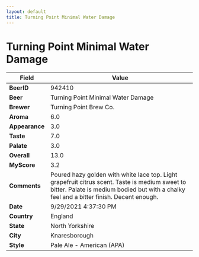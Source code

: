 ```yaml
---
layout: default
title: Turning Point Minimal Water Damage
---
```


# Turning Point Minimal Water Damage

| Field         | Value     |
|---------------|-----------|
| **BeerID** | 942410 |
| **Beer** | Turning Point Minimal Water Damage |
| **Brewer** | Turning Point Brew Co. |
| **Aroma** | 6.0 |
| **Appearance** | 3.0 |
| **Taste** | 7.0 |
| **Palate** | 3.0 |
| **Overall** | 13.0 |
| **MyScore** | 3.2 |
| **Comments** | Poured hazy golden with white lace top. Light grapefruit citrus scent. Taste is medium sweet to bitter. Palate is medium bodied but with a chalky feel and a bitter finish. Decent enough. |
| **Date** | 9/29/2021 4:37:30 PM |
| **Country** | England |
| **State** | North Yorkshire |
| **City** | Knaresborough |
| **Style** | Pale Ale - American (APA) |
